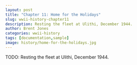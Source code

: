 ```yaml
---
layout: post
title: "Chapter 11: Home for the Holidays"
slug: wwii-history-chapter11
description: Resting the fleet at Ulithi, December 1944.
author: Brent Jones
categories: wwii-history
tags: [documentation,sample]
image: history/home-for-the-holidays.jpg
---
```


TODO: Resting the fleet at Ulithi, December 1944.